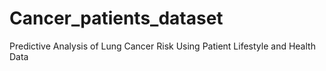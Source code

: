 # Cancer_patients_dataset
 Predictive Analysis of Lung Cancer Risk Using Patient Lifestyle and Health Data
